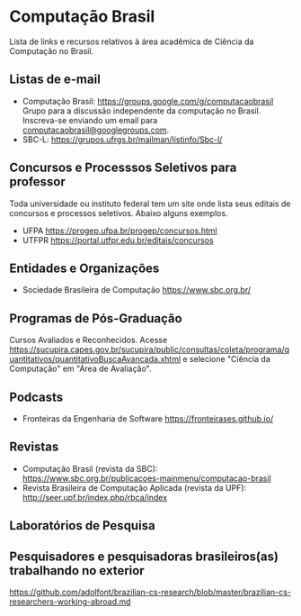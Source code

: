 # Computação Brasil

Lista de links e recursos relativos à área acadêmica de Ciência da Computação no Brasil.

## Listas de e-mail

- Computação Brasil: https://groups.google.com/g/computacaobrasil Grupo para a discussão independente da computação no Brasil. Inscreva-se enviando um email para computacaobrasil@googlegroups.com.
- SBC-L: https://grupos.ufrgs.br/mailman/listinfo/Sbc-l/


## Concursos e Processsos Seletivos para professor

Toda universidade ou instituto federal tem um site onde lista seus editais de concursos e processos seletivos. Abaixo alguns exemplos.

- UFPA https://progep.ufpa.br/progep/concursos.html
- UTFPR https://portal.utfpr.edu.br/editais/concursos

## Entidades e Organizações

- Sociedade Brasileira de Computação https://www.sbc.org.br/

## Programas de Pós-Graduação

Cursos Avaliados e Reconhecidos. Acesse
https://sucupira.capes.gov.br/sucupira/public/consultas/coleta/programa/quantitativos/quantitativoBuscaAvancada.xhtml e selecione "Ciência da Computação" em "Área de Avaliação".

## Podcasts 

- Fronteiras da Engenharia de Software https://fronteirases.github.io/

## Revistas

- Computação Brasil (revista da SBC): https://www.sbc.org.br/publicacoes-mainmenu/computacao-brasil
- Revista Brasileira de Computação Aplicada (revista da UPF): http://seer.upf.br/index.php/rbca/index

## Laboratórios de Pesquisa

## Pesquisadores e pesquisadoras brasileiros(as) trabalhando no exterior

https://github.com/adolfont/brazilian-cs-research/blob/master/brazilian-cs-researchers-working-abroad.md
